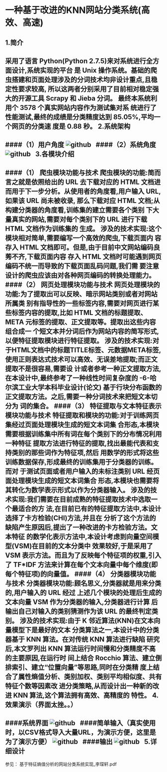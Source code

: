 一种基于改进的KNN网站分类系统(高效、高速)
=

1.简介
-
   采用了语言 Python(Python 2.7.5)来对系统进行全方面设计,系统实现的平台 是 Unix 操作系统。基础的爬虫搭建和页面处理涉及的分词技术均非设计重点,且稳定性要求较高, 所以这两者分别采用了目前相对稳定强大的开源工具 Scrapy 和 Jieba 分词。
最终本系统利用个 3578 个真实网站内容作为测试集对系 统进行了性能测试,最终的成绩是分类精度达到 85.05%,平均一个网页的分类速 度是 0.88 秒。
2.系统架构
-
####（1）用户角度
![github](https://github.com/LeechanX/lcx-KNN-website-classifier-system/blob/master/Picture/user.tiff "github")  
####（2）系统角度
![github](https://github.com/LeechanX/lcx-KNN-website-classifier-system/blob/master/Picture/sys.tiff "github")  
3.各模块介绍
-
####（1） 爬虫模块功能与技术
爬虫模块的功能:简而言之就是依照给出的 URL 去下载对应的 HTML 文档进 而用于下一步分析。从使用者的角度看,用户输入 URL,如果该 URL 尚未被收录, 那么下载对应 HTML 文档;从构建分类器的角度看,训练集的建立需要各个类别 下大量真实的网站,需要对每个类别下的 URL 进行下载 HTML 文档作为训练集的 生成。
涉及的技术实现:这个模块相对简单,需要编写一个高效的爬虫,下载页面内 容存入 HTML 文档即可。但是,由于目前中文网站编码良莠不齐,下载页面内容 存入 HTML 文档时可能遇到网页编码不统一而导致的下载页面乱码问题,我们需 要注意设计的爬虫应该由对各种网页编码的转换处理能力。
####（2） 网页处理模块功能与技术
网页处理模块的功能:为了提取出可以反映、暗示网站类别或者对网站所属类 别有指导性的一些标签内容,需要对网页进行某些标签内容的提取,比如 HTML 文档的标题提取、META 元标签的提取、正文提取等。提取出这些内容组合成一 个短文本并分词后作为网站内容的简写形式,以便特征提取模块进行特征提取。
涉及的技术实现:对于HTML文档中的标题TITLE标签、元数据META标签, 使用正则表达式技术可以高效、无误差地提取;而正文提取不是很容易,需要设 计或者参考一种正文提取方法,在本设计中,最终参考了一种线性时间复杂度的
-6-哈尔滨工业大学本科毕业设计(论文)
基于行块分布函数的正文提取方法。之后,需要一种分词技术来把短文本切分为 词的集合。
####（3） 特征提取与文本特征表示模块功能与技术
特征提取和模块的功能:对于训练网页集经过页面处理模块生成的短文本词集 合形态,本模块需要根据训练集中所有词在每个类别下的分布情况利用一种特征 提取方法进行特征的提取,找出最能代表和支持类别的那些词作为特征项,然后 用数学的形式将这些训练数据保存,形成最终的训练集用于分类器的训练。而对 于测试页面或者用户输入的未标注类别 URL 经页面处理模块生成的短文本词集合 形态,本模块也需要将其转化为数学表示形式以作为分类器输入。
涉及的技术实现:我们需要在目前成熟的特征提取技术中选取一个最适合的方 法,在目前已有的特征提取方法中,本设计选择了卡方检验(CHI)方法,并且在 分析了这个方法的缺陷产生原因后,提出了一种改进的卡方检验方法。文本特征 的数学化表示方法中,本设计考虑到向量空间模型(VSM)在目前的文本分类中 效果较好,于是采用了 VSM 表示方法。而且为了反映每个特征项的权重,引入了 TF*IDF 方法来计算在每个文本向量中每个维度(即每个特征项)的向量值。
####（4） 分类器模块功能与技术
分类器模块功能:顾名思义,分类器就是用来分类的,用户输入的 URL 经过 上述几个模块的处理后生成的文本向量 VSM 作为分类器的输入,分类器进行计算 后输出自己对输入的类别猜测作为该 URL 的最终判定类别。
涉及的技术实现:由于 K 邻近算法(KNN)在文本向量模型下是最好的文本 分类算法之一,本设计中的分类器基于 KNN 算法。在对传统 KNN 算法进行缺陷 研究后,本文罗列出 KNN 算法运行时间慢和分类精度不高的主要原因,在运行时 间上结合 Rocchio 算法、建立倒排索引、建立“位置向量”等思路,同时在分类精 度上结合了属性熵值分析、类别加权、类别平均相似度、共有特征个数等因素改 进分类策略,从而设计出一种新的改进 KNN 算法,这个算法拥有高效、高精度的 特性。
4.效果演示（界面太挫。。）
-
####系统界面
![github](https://github.com/LeechanX/lcx-KNN-website-classifier-system/blob/master/Picture/main.tiff "github")  
####简单输入（真实使用时，以CSV格式导入大量URL，为演示方便，这里是为了演示方便）
![github](https://github.com/LeechanX/lcx-KNN-website-classifier-system/blob/master/Picture/input.tiff "github")  
####输出
![github](https://github.com/LeechanX/lcx-KNN-website-classifier-system/blob/master/Picture/outcoming.tiff "github")  
5.详细设计
-
参见：
基于特征熵值分析的网站分类系统实现_李琛轩.pdf
